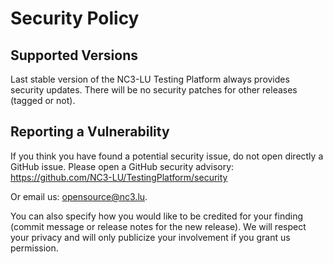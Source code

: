 # Security Policy

## Supported Versions

Last stable version of the NC3-LU Testing Platform always provides security
updates.
There will be no security patches for other releases (tagged or not).

## Reporting a Vulnerability

If you think you have found a potential security issue, do not open
directly a GitHub issue.
Please open a GitHub security advisory:
https://github.com/NC3-LU/TestingPlatform/security

Or email us:
[opensource@nc3.lu](mailto:opensource@nc3.lu).

You can also specify how you would like to be credited for your finding
(commit message or release notes for the new release). We will
respect your privacy and will only publicize your involvement if you
grant us permission.
